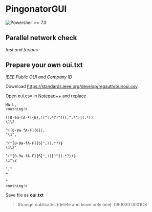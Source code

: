 # PingonatorGUI

![Powershell >= 7.0](https://img.shields.io/badge/Powershell-%3E=7.0-blue.svg)

## Parallel network check

*fast and furious*

## Prepare your own oui.txt
*IEEE Public OUI and Company ID*

Download https://standards.ieee.org/develop/regauth/oui/oui.csv.

Open oui.csv in [Notepad++](https://notepad-plus-plus.org/downloads/) and replace 
```
MA-L,
<nothing!>
```
```
([0-9a-fA-F]{6},)("(.*?)")((,".*")|(.*))
\1\2
```
```
^([0-9a-fA-F]{6}),
"\1",
```
```
^("[0-9a-fA-F]{6}",)(.*?)$
\1\2"
```
```
^("[0-9a-fA-F]{6}",)([^"](.*?))$
\1"\2
```
```
","
=
```
```
"
<nothing!>
```
Save file as **oui.txt**

>Strange dublicates (delete and leave only one):
080030 
0001C8


